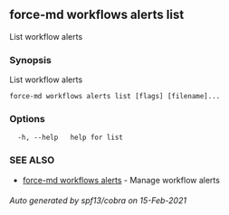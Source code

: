 ## force-md workflows alerts list

List workflow alerts

### Synopsis

List workflow alerts

```
force-md workflows alerts list [flags] [filename]...
```

### Options

```
  -h, --help   help for list
```

### SEE ALSO

* [force-md workflows alerts](force-md_workflows_alerts.md)	 - Manage workflow alerts

###### Auto generated by spf13/cobra on 15-Feb-2021

